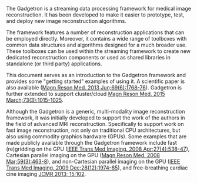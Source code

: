 The Gadgetron is a streaming data processing framework for medical image reconstruction. It has been developed to make it easier to prototype, test, and deploy new image reconstruction algorithms.

The framework features a number of reconstruction applications that can be employed directly. Moreover, it contains a wide range of toolboxes with common data structures and algorithms designed for a much broader use. These toolboxes can be used within the streaming framework to create new dedicated reconstruction components or used as shared libraries in standalone (or third party) applications.

This document serves as an introduction to the Gadgetron framework and provides some "getting started" examples of using it. A scientific paper is also available ([Magn Reson Med. 2013 Jun;69(6):1768-76](http://www.ncbi.nlm.nih.gov/pubmed/22791598)). Gadgetron is further extended to support cluster/cloud [Magn Reson Med. 2015 March;73(3):1015-1025](https://onlinelibrary.wiley.com/doi/full/10.1002/mrm.25213).

Although the Gadgetron is a generic, multi-modality image reconstruction framework, it was initially developed to support the work of the authors in the field of advanced MRI reconstruction. Specifically to support work on fast image reconstruction, not only on traditional CPU architectures, but also using commodity graphics hardware (GPUs). Some examples that are made publicly available through the Gadgetron
framework include fast (re)gridding on the GPU ([IEEE Trans Med Imaging. 2008 Apr;27(4):538-47](http://www.ncbi.nlm.nih.gov/pubmed/18390350)), Cartesian parallel
imaging on the GPU ([Magn Reson Med. 2008 Mar;59(3):463-8](http://www.ncbi.nlm.nih.gov/pubmed/18306398)), and non-Cartesian parallel imaging on the GPU ([IEEE Trans Med Imaging. 2009 Dec;28(12):1974-85](http://www.ncbi.nlm.nih.gov/pubmed/19628452)), and free-breathing cardiac cine imaging [JCMR 2013; 15:102](https://jcmr-online.biomedcentral.com/articles/10.1186/1532-429X-15-102).
